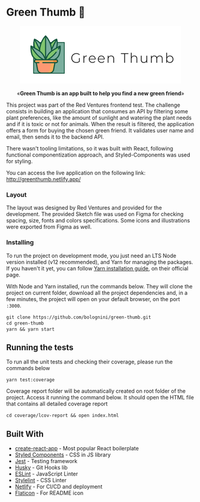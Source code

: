 # Green Thumb 🌱
<p align="center"><img src="src/assets/illustrations/readme-img.png" alt="Green Thumb" width="430"></p>
<p align="center">&laquo;<b>Green Thumb is an app built to help you find a new green friend</b>&raquo;</p>

This project was part of the Red Ventures frontend test. The challenge consists in building an application that consumes an API by filtering some plant preferences, like the amount of sunlight and watering the plant needs and if it is toxic or not for animals. When the result is filtered, the application offers a form for buying the chosen green friend. It validates user name and email, then sends it to the backend API.

There wasn't tooling limitations, so it was built with React, following functional componentization approach, and Styled-Components was used for styling.

You can access the live application on the following link: http://greenthumb.netlify.app/

### Layout

The layout was designed by Red Ventures and provided for the development. The provided Sketch file was used on Figma for checking spacing, size, fonts and colors specifications. Some icons and illustrations were exported from Figma as well.

### Installing

To run the project on development mode, you just need an LTS Node version installed (v12 recommended), and Yarn for managing the packages. If you haven't it yet, you can follow [Yarn installation guide](https://classic.yarnpkg.com/pt-BR/docs/install/), on their official page.

With Node and Yarn installed, run the commands below. They will clone the project on current folder, download all the project dependencies and, in a few minutes, the project will open on your default browser, on the port `:3000`.

```shell
git clone https://github.com/bolognini/green-thumb.git
cd green-thumb
yarn && yarn start
```

## Running the tests

To run all the unit tests and checking their coverage, please run the commands below

```shell
yarn test:coverage
```

Coverage report folder will be automatically created on root folder of the project. Access it running the command below. It should open the HTML file that contains all detailed coverage report

```shell
cd coverage/lcov-report && open index.html
```

## Built With

* [create-react-app](https://github.com/facebook/create-react-app) - Most popular React boilerplate
* [Styled Components](https://styled-components.com/) - CSS in JS library
* [Jest](https://jestjs.io/) - Testing framework
* [Husky](https://github.com/typicode/husky) - Git Hooks lib
* [ESLint](https://eslint.org/) - JavaScript Linter
* [Stylelint](http://stylelint.io/) - CSS Linter
* [Netlify](https://www.netlify.com/) - For CI/CD and deployment
* [Flaticon](https://www.flaticon.com/br/icone-gratis/plantar_628324?term=plant&page=2&position=36) - For README icon